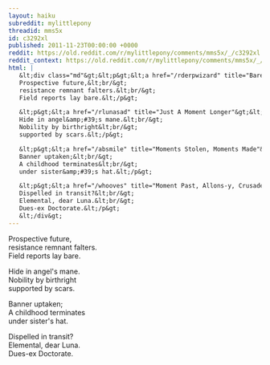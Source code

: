 ```yaml
---
layout: haiku
subreddit: mylittlepony
threadid: mms5x
id: c3292xl
published: 2011-11-23T00:00:00 +0000
reddit: https://old.reddit.com/r/mylittlepony/comments/mms5x/_/c3292xl
reddit_context: https://old.reddit.com/r/mylittlepony/comments/mms5x/_/c3292xl?context=3
html: |
   &lt;div class="md"&gt;&lt;p&gt;&lt;a href="/rderpwizard" title="Barely Relevant / Uncompromising Standpoint / Of General Hooves"&gt;&lt;/a&gt; 
   Prospective future,&lt;br/&gt;
   resistance remnant falters.&lt;br/&gt;
   Field reports lay bare.&lt;/p&gt;

   &lt;p&gt;&lt;a href="/rlunasad" title="Just A Moment Longer"&gt;&lt;/a&gt;
   Hide in angel&amp;#39;s mane.&lt;br/&gt;
   Nobility by birthright&lt;br/&gt;
   supported by scars.&lt;/p&gt;

   &lt;p&gt;&lt;a href="/absmile" title="Moments Stolen, Moments Made"&gt;&lt;/a&gt;
   Banner uptaken;&lt;br/&gt;
   A childhood terminates&lt;br/&gt;
   under sister&amp;#39;s hat.&lt;/p&gt;

   &lt;p&gt;&lt;a href="/whooves" title="Moment Past, Allons-y, Crusaders!"&gt;&lt;/a&gt;
   Dispelled in transit?&lt;br/&gt;
   Elemental, dear Luna.&lt;br/&gt;
   Dues-ex Doctorate.&lt;/p&gt;
   &lt;/div&gt;
---
```


[](/rderpwizard "Barely Relevant / Uncompromising Standpoint / Of General Hooves") 
Prospective future,  
resistance remnant falters.  
Field reports lay bare.

[](/rlunasad "Just A Moment Longer")
Hide in angel's mane.  
Nobility by birthright  
supported by scars.

[](/absmile "Moments Stolen, Moments Made")
Banner uptaken;  
A childhood terminates  
under sister's hat.

[](/whooves "Moment Past, Allons-y, Crusaders!")
Dispelled in transit?  
Elemental, dear Luna.  
Dues-ex Doctorate.
